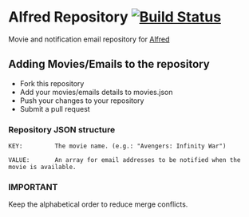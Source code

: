 # Alfred Repository [![Build Status](https://travis-ci.org/zoomHKG/alfred-repository.svg?branch=master)](https://travis-ci.org/zoomHKG/alfred-repository)

Movie and notification email repository for [Alfred](https://github.com/zoomHKG/alfred)

## Adding Movies/Emails to the repository

* Fork this repository
* Add your movies/emails details to movies.json
* Push your changes to your repository
* Submit a pull request

### Repository JSON structure

    KEY:         The movie name. (e.g.: "Avengers: Infinity War")

    VALUE:       An array for email addresses to be notified when the movie is available.

### IMPORTANT

Keep the alphabetical order to reduce merge conflicts.

